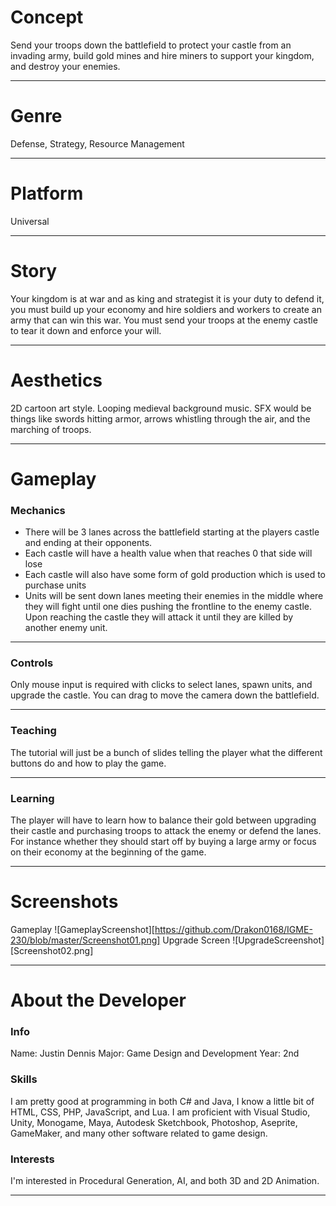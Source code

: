 # Concept
Send your troops down the battlefield to protect your castle from an invading army, build gold mines and hire miners to support your kingdom, and destroy your enemies.
***
# Genre
Defense, Strategy, Resource Management
***
# Platform
Universal
***
# Story
Your kingdom is at war and as king and strategist it is your duty to defend it, you must build up your economy and hire soldiers and workers to create an army that can win this war. You must send your troops at the enemy castle to tear it down and enforce your will.
***
# Aesthetics
2D cartoon art style.
Looping medieval background music.
SFX would be things like swords hitting armor, arrows whistling through the air, and the marching of troops.
***
# Gameplay 
### Mechanics
+ There will be 3 lanes across the battlefield starting at the players castle and ending at their opponents.
+ Each castle will have a health value when that reaches 0 that side will lose
+ Each castle will also have some form of gold production which is used to purchase units
+ Units will be sent down lanes meeting their enemies in the middle where they will fight until one dies pushing the frontline to the enemy castle. Upon reaching the castle they will attack it until they are killed by another enemy unit.
***
###	Controls
Only mouse input is required with clicks to select lanes, spawn units, and upgrade the castle. You can drag to move the camera down the battlefield.
***
###	Teaching
The tutorial will just be a bunch of slides telling the player what the different buttons do and how to play the game.
***
###	Learning
The player will have to learn how to balance their gold between upgrading their castle and purchasing troops to attack the enemy or defend the lanes. For instance whether they should start off by buying a large army or focus on their economy at the beginning of the game.
***
# Screenshots
Gameplay
![GameplayScreenshot][https://github.com/Drakon0168/IGME-230/blob/master/Screenshot01.png]
Upgrade Screen
![UpgradeScreenshot][Screenshot02.png]
***
# About the Developer
### Info
Name: Justin Dennis
Major: Game Design and Development
Year: 2nd
### Skills
I am pretty good at programming in both C# and Java, I know a little bit of HTML, CSS, PHP, JavaScript, and Lua. I am proficient with Visual Studio, Unity, Monogame, Maya, Autodesk Sketchbook, Photoshop, Aseprite, GameMaker, and many other software related to game design.
### Interests
I'm interested in Procedural Generation, AI, and both 3D and 2D Animation.
***